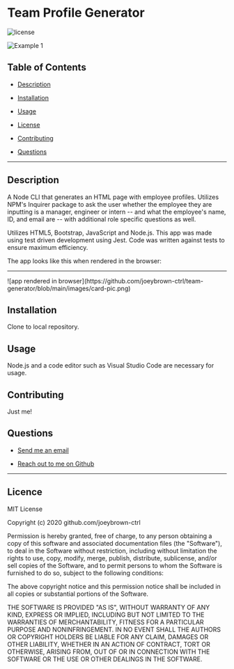 # Team Profile Generator

  ![license](https://img.shields.io/badge/License-MIT-blue.svg)

  ![Example 1](https://github.com/joeybrown-ctrl/team-generator/blob/main/images/gif-team-profile-generator.gif)

  ## Table of Contents

  
* [Description](#description)
  
* [Installation](#installation) 
  
* [Usage](#usage) 
  
* [License](#license)
  
* [Contributing](#contributing)
  
* [Questions](#questions)

  
<hr>

  ## Description 
A Node CLI that generates an HTML page with employee profiles. Utilizes NPM's Inquirer package to ask the user whether the employee they are inputting is a manager, engineer or intern -- and what the employee's name, ID, and email are -- with additional role specific questions as well.

Utilizes HTML5, Bootstrap, JavaScript and Node.js. This app was made using test driven development using Jest. Code was written against tests to ensure maximum efficiency.

The app looks like this when rendered in the browser:
<hr>
  ![app rendered in browser](https://github.com/joeybrown-ctrl/team-generator/blob/main/images/card-pic.png)
<br>

  ## Installation 
Clone to local repository.
  ## Usage 
Node.js and a code editor such as Visual Studio Code are necessary for usage.
  ## Contributing 
Just me!

  ## Questions 
  
* [Send me an email](mailto:gjoey.brown@gmail.com.com)
  
* [Reach out to me on Github](https://github.com/joeybrown-ctrl)

  
<hr>

  
## Licence 
MIT License

Copyright (c) 2020 github.com/joeybrown-ctrl

Permission is hereby granted, free of charge, to any person obtaining a copy
of this software and associated documentation files (the "Software"), to deal
in the Software without restriction, including without limitation the rights
to use, copy, modify, merge, publish, distribute, sublicense, and/or sell
copies of the Software, and to permit persons to whom the Software is
furnished to do so, subject to the following conditions:

The above copyright notice and this permission notice shall be included in all
copies or substantial portions of the Software.

THE SOFTWARE IS PROVIDED "AS IS", WITHOUT WARRANTY OF ANY KIND, EXPRESS OR
IMPLIED, INCLUDING BUT NOT LIMITED TO THE WARRANTIES OF MERCHANTABILITY,
FITNESS FOR A PARTICULAR PURPOSE AND NONINFRINGEMENT. IN NO EVENT SHALL THE
AUTHORS OR COPYRIGHT HOLDERS BE LIABLE FOR ANY CLAIM, DAMAGES OR OTHER
LIABILITY, WHETHER IN AN ACTION OF CONTRACT, TORT OR OTHERWISE, ARISING FROM,
OUT OF OR IN CONNECTION WITH THE SOFTWARE OR THE USE OR OTHER DEALINGS IN THE
SOFTWARE.